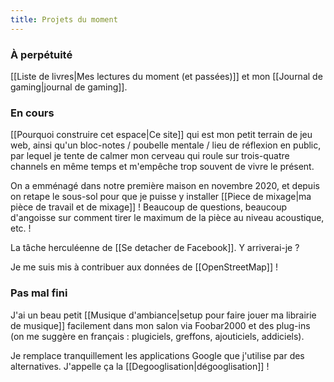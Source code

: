 ```yaml
---
title: Projets du moment
---
```

### À perpétuité
[[Liste de livres|Mes lectures du moment (et passées)]] et mon [[Journal de gaming|journal de gaming]].

### En cours
[[Pourquoi construire cet espace|Ce site]] qui est mon petit terrain de jeu web, ainsi qu'un bloc-notes / poubelle mentale / lieu de réflexion en public, par lequel je tente de calmer mon cerveau qui roule sur trois-quatre channels en même temps et m'empêche trop souvent de vivre le présent.

On a emménagé dans notre première maison en novembre 2020, et depuis on retape le sous-sol pour que je puisse y installer [[Piece de mixage|ma pièce de travail et de mixage]] ! Beaucoup de questions, beaucoup d'angoisse sur comment tirer le maximum de la pièce au niveau acoustique, etc. !

La tâche herculéenne de [[Se detacher de Facebook]]. Y arriverai-je ?

Je me suis mis à contribuer aux données de [[OpenStreetMap]] !

### Pas mal fini
J'ai un beau petit [[Musique d'ambiance|setup pour faire jouer ma librairie de musique]] facilement dans mon salon via Foobar2000 et des plug-ins (on me suggère en français : plugiciels, greffons, ajouticiels, addiciels).

Je remplace tranquillement les applications Google que j'utilise par des alternatives. J'appelle ça la [[Degooglisation|dégooglisation]] !